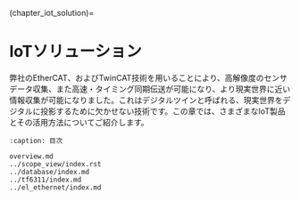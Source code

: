 (chapter_iot_solution)=
# IoTソリューション

弊社のEtherCAT、およびTwinCAT技術を用いることにより、高解像度のセンサデータ収集、また高速・タイミング同期伝送が可能になり、より現実世界に近い情報収集が可能になりました。これはデジタルツインと呼ばれる、現実世界をデジタルに投影するために欠かせない技術です。この章では、さまざまなIoT製品とその活用方法についてご紹介します。

```{toctree}
:caption: 目次

overview.md
../scope_view/index.rst
../database/index.md
../tf6311/index.md
../el_ethernet/index.md
```